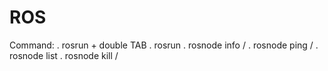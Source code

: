 # ROS

Command:
. rosrun <pkg> + double TAB
. rosrun <pkg> <nodename>
. rosnode info /<nodename>
. rosnode ping /<nodename>
. rosnode list
. rosnode kill /<nodename>
  
